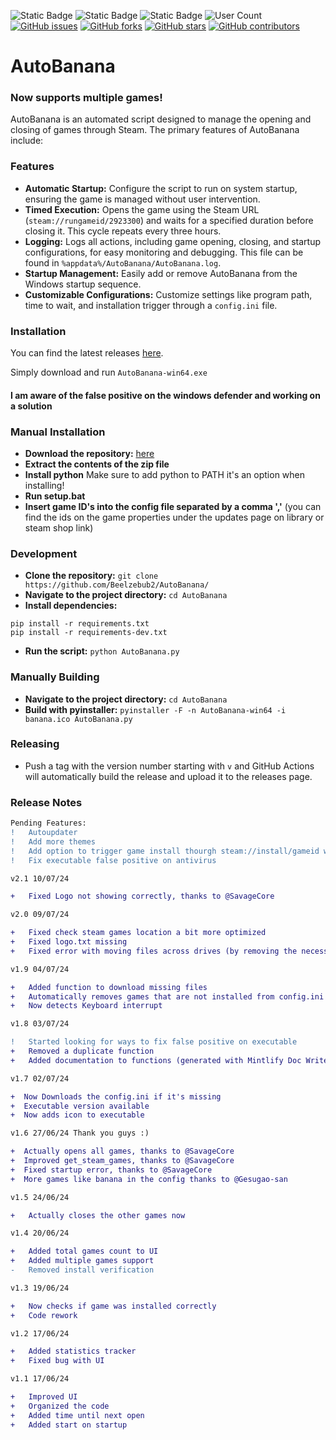 ![Static Badge](https://img.shields.io/badge/Version-v2.1-8ebff1?style=for-the-badge&logo=v)
![Static Badge](https://img.shields.io/badge/Language-python-3776ab?style=for-the-badge&logo=python)
![Static Badge](https://img.shields.io/badge/Made%20by-Beelzebub2-851ebc?style=for-the-badge)
![User Count](https://img.shields.io/badge/Total%20Users-327-green?style=for-the-badge)
[![GitHub issues](https://img.shields.io/github/issues/Beelzebub2/AutoBanana.svg?style=for-the-badge)](https://github.com/Beelzebub2/AutoBanana/issues)
[![GitHub forks](https://img.shields.io/github/forks/Beelzebub2/AutoBanana.svg?style=for-the-badge)](https://github.com/Beelzebub2/AutoBanana/network/members)
[![GitHub stars](https://img.shields.io/github/stars/Beelzebub2/AutoBanana.svg?style=for-the-badge)](https://github.com/Beelzebub2/AutoBanana/stargazers)
[![GitHub contributors](https://img.shields.io/github/contributors/Beelzebub2/AutoBanana.svg?style=for-the-badge)](https://github.com/Beelzebub2/AutoBanana/graphs/contributors)


# AutoBanana
### Now supports multiple games!

AutoBanana is an automated script designed to manage the opening and closing of games through Steam. The primary features of AutoBanana include:

### Features
- **Automatic Startup:** Configure the script to run on system startup, ensuring the game is managed without user intervention.
- **Timed Execution:** Opens the game using the Steam URL (`steam://rungameid/2923300`) and waits for a specified duration before closing it. This cycle repeats every three hours.
- **Logging:** Logs all actions, including game opening, closing, and startup configurations, for easy monitoring and debugging. This file can be found in `%appdata%/AutoBanana/AutoBanana.log`.
- **Startup Management:** Easily add or remove AutoBanana from the Windows startup sequence.
- **Customizable Configurations:** Customize settings like program path, time to wait, and installation trigger through a `config.ini` file.

### Installation

You can find the latest releases [here](https://github.com/Beelzebub2/AutoBanana/releases).

Simply download and run `AutoBanana-win64.exe` 
#### I am aware of the false positive on the windows defender and working on a solution  

### Manual Installation

- **Download the repository:** [here](https://github.com/Beelzebub2/AutoBanana/archive/refs/heads/main.zip)
- **Extract the contents of the zip file**
- **Install python**  Make sure to add python to PATH it's an option when installing!
- **Run setup.bat**
- **Insert game ID's into the config file separated by a comma ','** (you can find the ids on the game properties under the updates page on library or steam shop link)

### Development

- **Clone the repository:** `git clone https://github.com/Beelzebub2/AutoBanana/`
- **Navigate to the project directory:** `cd AutoBanana`
- **Install dependencies:**
```
pip install -r requirements.txt
pip install -r requirements-dev.txt
```
- **Run the script:** `python AutoBanana.py`

### Manually Building

- **Navigate to the project directory:** `cd AutoBanana`
- **Build with pyinstaller:** `pyinstaller -F -n AutoBanana-win64 -i banana.ico AutoBanana.py`

### Releasing

- Push a tag with the version number starting with `v` and GitHub Actions will automatically build the release and upload it to the releases page.

### Release Notes

```diff
Pending Features:
!   Autoupdater
!   Add more themes
!   Add option to trigger game install thourgh steam://install/gameid with a Xseconds delay 
!   Fix executable false positive on antivirus

v2.1 10/07/24

+   Fixed Logo not showing correctly, thanks to @SavageCore

v2.0 09/07/24

+   Fixed check steam games location a bit more optimized
+   Fixed logo.txt missing
+   Fixed error with moving files across drives (by removing the necessity to do that)

v1.9 04/07/24

+   Added function to download missing files
+   Automatically removes games that are not installed from config.ini
+   Now detects Keyboard interrupt

v1.8 03/07/24

!   Started looking for ways to fix false positive on executable
+   Removed a duplicate function
+   Added documentation to functions (generated with Mintlify Doc Writer)

v1.7 02/07/24

+  Now Downloads the config.ini if it's missing
+  Executable version available
+  Now adds icon to executable

v1.6 27/06/24 Thank you guys :)

+  Actually opens all games, thanks to @SavageCore
+  Improved get_steam_games, thanks to @SavageCore
+  Fixed startup error, thanks to @SavageCore
+  More games like banana in the config thanks to @Gesugao-san

v1.5 24/06/24

+   Actually closes the other games now

v1.4 20/06/24

+   Added total games count to UI
+   Added multiple games support
-   Removed install verification

v1.3 19/06/24

+   Now checks if game was installed correctly
+   Code rework

v1.2 17/06/24

+   Added statistics tracker
+   Fixed bug with UI

v1.1 17/06/24

+   Improved UI
+   Organized the code
+   Added time until next open
+   Added start on startup


```
